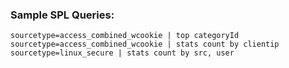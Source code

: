 ### Sample SPL Queries:
```spl
sourcetype=access_combined_wcookie | top categoryId
sourcetype=access_combined_wcookie | stats count by clientip
sourcetype=linux_secure | stats count by src, user
```
